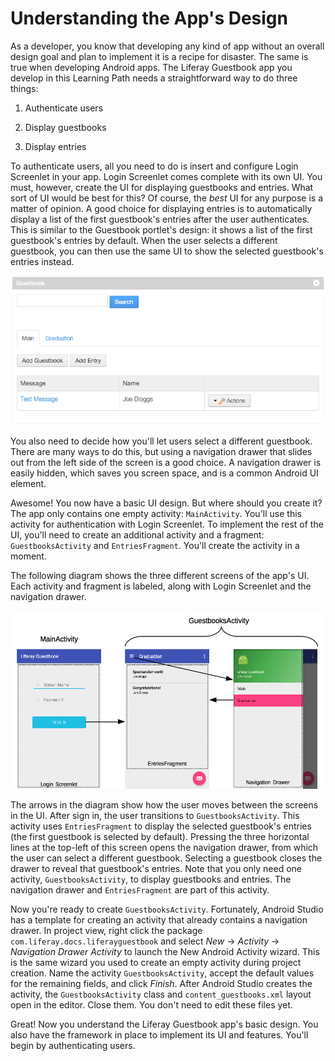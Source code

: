 # Understanding the App's Design [](id=understanding-the-apps-design)

As a developer, you know that developing any kind of app without an overall 
design goal and plan to implement it is a recipe for disaster. The same is true 
when developing Android apps. The Liferay Guestbook app you develop in this 
Learning Path needs a straightforward way to do three things: 

1. Authenticate users

2. Display guestbooks

3. Display entries

To authenticate users, all you need to do is insert and configure Login 
Screenlet in your app. Login Screenlet comes complete with its own UI. You must, 
however, create the UI for displaying guestbooks and entries. What sort of UI 
would be best for this? Of course, the *best* UI for any purpose is a matter of 
opinion. A good choice for displaying entries is to automatically display a list 
of the first guestbook's entries after the user authenticates. This is similar 
to the Guestbook portlet's design: it shows a list of the first guestbook's 
entries by default. When the user selects a different guestbook, you can then 
use the same UI to show the selected guestbook's entries instead. 

![Figure 1: By default, the first guestbook in the portlet is selected.](../../images/guestbook-portlet.png)

You also need to decide how you'll let users select a different guestbook. There 
are many ways to do this, but using a navigation drawer that slides out from the 
left side of the screen is a good choice. A navigation drawer is easily hidden, 
which saves you screen space, and is a common Android UI element. 

Awesome! You now have a basic UI design. But where should you create it? The app 
only contains one empty activity: `MainActivity`. You'll use this activity for 
authentication with Login Screenlet. To implement the rest of the UI, you'll 
need to create an additional activity and a fragment: `GuestbooksActivity` and 
`EntriesFragment`. You'll create the activity in a moment. 

The following diagram shows the three different screens of the app's UI. Each 
activity and fragment is labeled, along with Login Screenlet and the navigation 
drawer. 

![Figure 2: The Liferay Guestbook app's design uses two activities and a fragment.](../../images/android-app-design.png)

The arrows in the diagram show how the user moves between the screens in the UI. 
After sign in, the user transitions to `GuestbooksActivity`. This activity uses 
`EntriesFragment` to display the selected guestbook's entries (the first 
guestbook is selected by default). Pressing the three horizontal lines at the 
top-left of this screen opens the navigation drawer, from which the user can 
select a different guestbook. Selecting a guestbook closes the drawer to reveal 
that guestbook's entries. Note that you only need one activity, 
`GuestbooksActivity`, to display guestbooks and entries. The navigation drawer 
and `EntriesFragment` are part of this activity. 

Now you're ready to create `GuestbooksActivity`. Fortunately, Android Studio has 
a template for creating an activity that already contains a navigation drawer. 
In project view, right click the package `com.liferay.docs.liferayguestbook` and 
select *New* &rarr; *Activity* &rarr; *Navigation Drawer Activity* to launch the 
New Android Activity wizard. This is the same wizard you used to create an empty 
activity during project creation. Name the activity `GuestbooksActivity`, accept 
the default values for the remaining fields, and click *Finish*. After Android 
Studio creates the activity, the `GuestbooksActivity` class and 
`content_guestbooks.xml` layout open in the editor. Close them. You don't need 
to edit these files yet. 

Great! Now you understand the Liferay Guestbook app's basic design. You also 
have the framework in place to implement its UI and features. You'll begin by 
authenticating users. 
